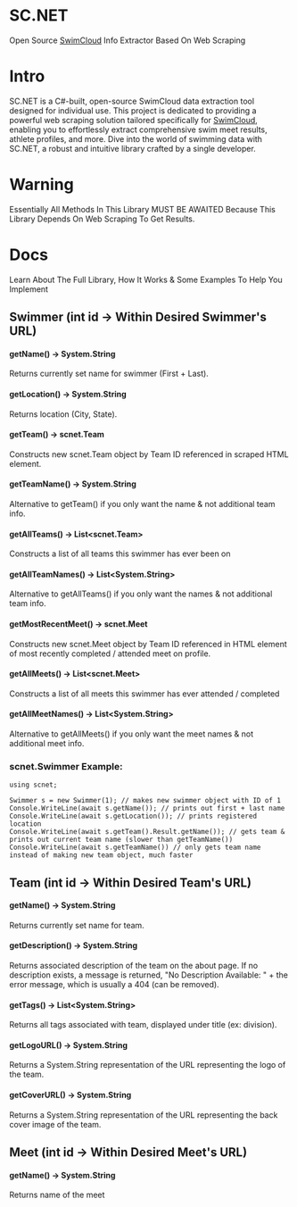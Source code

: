# SC.NET
Open Source [SwimCloud](https://swimcloud.com/) Info Extractor Based On Web Scraping

# Intro

SC.NET is a C#-built, open-source SwimCloud data extraction tool designed for individual use. This project is dedicated to providing a powerful web scraping solution tailored specifically for [SwimCloud](https://swimcloud.com/), enabling you to effortlessly extract comprehensive swim meet results, athlete profiles, and more. Dive into the world of swimming data with SC.NET, a robust and intuitive library crafted by a single developer.

# Warning

Essentially All Methods In This Library MUST BE AWAITED Because This Library Depends On Web Scraping To Get Results.

# Docs

Learn About The Full Library, How It Works & Some Examples To Help You Implement

## Swimmer (int id -> Within Desired Swimmer's URL)

#### getName() -> System.String
Returns currently set name for swimmer (First + Last).

#### getLocation() -> System.String
Returns location (City, State).

#### getTeam() -> scnet.Team
Constructs new scnet.Team object by Team ID referenced in scraped HTML element.

#### getTeamName() -> System.String
Alternative to getTeam() if you only want the name & not additional team info.

#### getAllTeams() -> List<scnet.Team>
Constructs a list of all teams this swimmer has ever been on

#### getAllTeamNames() -> List<System.String>
Alternative to getAllTeams() if you only want the names & not additional team info.

#### getMostRecentMeet() -> scnet.Meet
Constructs new scnet.Meet object by Team ID referenced in HTML element of most recently completed / attended meet on profile.

#### getAllMeets() -> List<scnet.Meet>
Constructs a list of all meets this swimmer has ever attended / completed

#### getAllMeetNames() -> List<System.String>
Alternative to getAllMeets() if you only want the meet names & not additional meet info.

### scnet.Swimmer Example:
```
using scnet;

Swimmer s = new Swimmer(1); // makes new swimmer object with ID of 1
Console.WriteLine(await s.getName()); // prints out first + last name
Console.WriteLine(await s.getLocation()); // prints registered location
Console.WriteLine(await s.getTeam().Result.getName()); // gets team & prints out current team name (slower than getTeamName())
Console.WriteLine(await s.getTeamName()) // only gets team name instead of making new team object, much faster
```

## Team (int id -> Within Desired Team's URL)

#### getName() -> System.String
Returns currently set name for team.

#### getDescription() -> System.String
Returns associated description of the team on the about page. If no description exists, a message is returned, "No Description Available: " + the error message, which is usually a 404 (can be removed).

#### getTags() -> List<System.String>
Returns all tags associated with team, displayed under title (ex: division).

#### getLogoURL() -> System.String
Returns a System.String representation of the URL representing the logo of the team.

#### getCoverURL() -> System.String
Returns a System.String representation of the URL representing the back cover image of the team.

## Meet (int id -> Within Desired Meet's URL)

#### getName() -> System.String
Returns name of the meet
